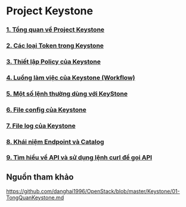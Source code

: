 # Project Keystone

### [1. Tổng quan về Project Keystone](https://github.com/quanganh1996111/openstack/blob/main/keystone/docs/1-overview-keystone.md)

### [2. Các loại Token trong Keystone](https://github.com/quanganh1996111/openstack/blob/main/keystone/docs/2-token.md)

### [3. Thiết lập Policy của Keystone](https://github.com/quanganh1996111/openstack/blob/main/keystone/docs/3-policy.md)

### [4. Luồng làm việc của Keystone (Workflow)](https://github.com/quanganh1996111/openstack/blob/main/keystone/docs/4-workflow.md)

### [5. Một số lệnh thường dùng với KeyStone](https://github.com/quanganh1996111/openstack/blob/main/keystone/docs/5-command.md)

### [6. File config của Keystone](https://github.com/quanganh1996111/openstack/blob/main/keystone/docs/6-file_config.md)

### [7. File log của Keystone](https://github.com/quanganh1996111/openstack/blob/main/keystone/docs/7-file_log.md)

### [8. Khái niệm Endpoint và Catalog](https://github.com/quanganh1996111/openstack/blob/main/keystone/docs/8-endpoint-and-catalog.md)

### [9. Tìm hiểu về API và sử dụng lệnh curl để gọi API](https://github.com/quanganh1996111/openstack/blob/main/keystone/docs/9-api-and-curlapi.md)

## Nguồn tham khảo

https://github.com/danghai1996/OpenStack/blob/master/Keystone/01-TongQuanKeystone.md